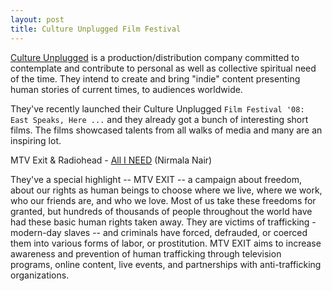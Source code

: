```yaml
---
layout: post
title: Culture Unplugged Film Festival
---
```


<a href="http://www.cultureunplugged.com/">Culture Unplugged</a> is a production/distribution company committed to contemplate and contribute to personal as well as collective spiritual need of the time. They intend to create and bring "indie" content presenting human stories of current times, to audiences worldwide.

They've recently launched their Culture Unplugged `Film Festival '08: East Speaks, Here ...` and they already got a bunch of interesting short films. The films showcased talents from all walks of media and many are an inspiring lot.

MTV Exit & Radiohead - <a href="http://www.cultureunplugged.com/documentary/watch-online/play/42/MTV-EXIT---RADIOHEAD---All-I-NEED">All I NEED</a> (Nirmala Nair)

They've a special highlight -- MTV EXIT -- a campaign about freedom, about our rights as human beings to choose where we live, where we work, who our friends are, and who we love. Most of us take these freedoms for granted, but hundreds of thousands of people throughout the world have had these basic human rights taken away. They are victims of trafficking - modern-day slaves -- and criminals have forced, defrauded, or coerced them into various forms of labor, or prostitution. MTV EXIT aims to increase awareness and prevention of human trafficking through television programs, online content, live events, and partnerships with anti-trafficking organizations.
